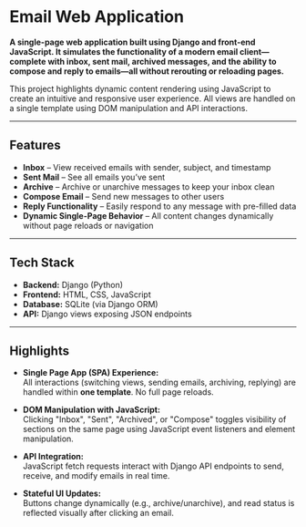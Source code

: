 # Email Web Application

**A single-page web application built using Django and front-end JavaScript. 
It simulates the functionality of a modern email client—complete with inbox, sent mail, archived messages, 
and the ability to compose and reply to emails—all without rerouting or reloading pages.**

This project highlights dynamic content rendering using JavaScript to create an intuitive and responsive user experience.
All views are handled on a single template using DOM manipulation and API interactions.

---

## Features

- **Inbox** – View received emails with sender, subject, and timestamp
- **Sent Mail** – See all emails you’ve sent
- **Archive** – Archive or unarchive messages to keep your inbox clean
- **Compose Email** – Send new messages to other users
- **Reply Functionality** – Easily respond to any message with pre-filled data
- **Dynamic Single-Page Behavior** – All content changes dynamically without page reloads or navigation

---

## Tech Stack

- **Backend:** Django (Python)
- **Frontend:** HTML, CSS, JavaScript
- **Database:** SQLite (via Django ORM)
- **API:** Django views exposing JSON endpoints

---

## Highlights

- **Single Page App (SPA) Experience:**  
  All interactions (switching views, sending emails, archiving, replying) are handled within **one template**. No full page reloads.

- **DOM Manipulation with JavaScript:**  
  Clicking "Inbox", "Sent", "Archived", or "Compose" toggles visibility of sections on the same page using JavaScript event listeners and element manipulation.

- **API Integration:**  
  JavaScript fetch requests interact with Django API endpoints to send, receive, and modify emails in real time.

- **Stateful UI Updates:**  
  Buttons change dynamically (e.g., archive/unarchive), and read status is reflected visually after clicking an email.


